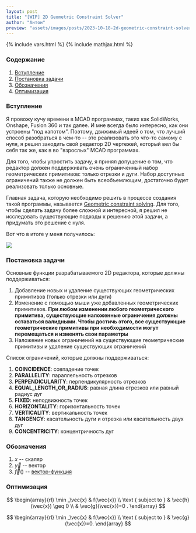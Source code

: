 ```yaml
---
layout: post
title: "[WIP] 2D Geometric Constraint Solver"
author: "Антон"
preview: "assets/images/posts/2023-10-18-2d-geometric-constraint-solver/preview.gif"
---
```


{% include vars.html %}
{% include mathjax.html %}

### Содержание
1. [Вступление](#intro)
1. [Постановка задачи](#requirements)
1. [Обозначения](#definitions)
1. [Оптимизация](#optimization)

### Вступление <a name="intro"></a>

<!--excerpt-->

Я провожу кучу времени в MCAD программах, таких как SolidWorks, Onshape, Fusion 360 и так далее. И мне всегда было интересно, как они устроены "под капотом". Поэтому, движимый идеей о том, что лучший способ разобраться в чем-то -- это реализовать это что-то самому с нуля, я решил закодить свой редактор 2D чертежей, который вел бы себя так же, как в во "взрослых" MCAD программах.

Для того, чтобы упростить задачу, я принял допущение о том, что редактор должен поддерживать очень ограниченный набор геометрических примитивов: только отрезки и дуги. Набор доступных ограничений также не должен быть всеобъемлющим, достаточно будет реализовать только основные.

Главная задача, которую необходимо решить в процессе создания такой программы, называется [Geometric constraint solving](https://en.wikipedia.org/wiki/Geometric_constraint_solving). Для того, чтобы сделать задачу более сложной и интересной, я решил не исследовать существующие подходы к решению этой задачи, а придумать это решение с нуля.

Вот что в итоге у меня получилось:

<img src="{{ site.baseurl }}/assets/images/posts/2023-10-18-2d-geometric-constraint-solver/preview.gif"/>

### Постановка задачи <a name="requirements"></a>

Основные функции разрабатываемого 2D редактора, которые должны поддерживаться:

1. Добавление новых и удаление существующих геометрических примитивов (только отрезки или дуги)
2. Изменение с помощью мыши уже добавленных геометрических примитивов. **При любом изменении любого геометрического примитива, существующие наложенные ограничения должны оставаться валидными. Чтобы достичь этого, все существующие геометрические примитивы при необходимости могут перемещаться и изменять свои параметры**
3. Наложение новых ограничений на существующие геометрические примитивы и удаление существующих ограничений

Список ограничений, которые должны поддерживаться:

1. **COINCIDENCE**: совпадение точек
2. **PARALLELITY**: параллельность отрезков
3. **PERPENDICULARITY**: перпендикулярность отрезков
4. **EQUAL_LENGTH_OR_RADIUS**: равная длина отрезков или равный радиус дуг
5. **FIXED**: неподвижность точек
6. **HORIZONTALITY**: горизонтальность точек
7. **VERTICALITY**: вертикальность точек
8. **TANGENCY**: касательность дуги и отрезка или касательность двух дуг
9. **CONCENTRICITY**: концентричность дуг

### Обозначения <a name="definitions"></a>

1. $x$ -- скаляр
2. $\vec{y}$ -- вектор
3. $\vec{f}()$ -- [вектор-функция](https://ru.wikipedia.org/wiki/%D0%92%D0%B5%D0%BA%D1%82%D0%BE%D1%80-%D1%84%D1%83%D0%BD%D0%BA%D1%86%D0%B8%D1%8F)

### Оптимизация <a name="optimization"></a>

$$
\begin{array}{rl}
\min _\vec{x} & f(\vec{x}) \\
\text { subject to } & \vec{h}(\vec{x}) \geq 0 \\
& \vec{g}(\vec{x})=0 .
\end{array}
$$

$$
\begin{array}{rl}
\min _\vec{x} & f(\vec{x}) \\
\text { subject to } & \vec{g}(\vec{x})=0.
\end{array}
$$